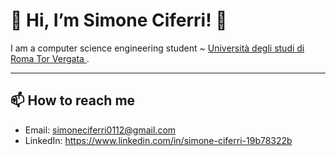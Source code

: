 # 👋 Hi, I’m Simone Ciferri! 👋

I am a computer science engineering student ~ <a href="http://web.uniroma2.it/"> Università degli studi di Roma Tor Vergata </a>.

---
## 📫 How to reach me
- Email: simoneciferri0112@gmail.com
- LinkedIn: https://www.linkedin.com/in/simone-ciferri-19b78322b
